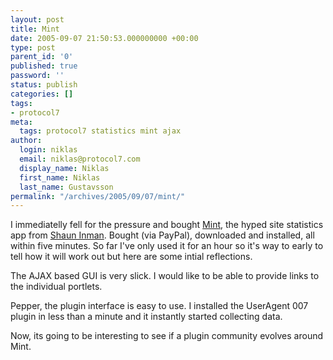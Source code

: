 ```yaml
---
layout: post
title: Mint
date: 2005-09-07 21:50:53.000000000 +00:00
type: post
parent_id: '0'
published: true
password: ''
status: publish
categories: []
tags:
- protocol7
meta:
  tags: protocol7 statistics mint ajax
author:
  login: niklas
  email: niklas@protocol7.com
  display_name: Niklas
  first_name: Niklas
  last_name: Gustavsson
permalink: "/archives/2005/09/07/mint/"
---
```

I immediatelly fell for the pressure and bought [Mint](http://www.haveamint.com), the hyped site statistics app from [Shaun Inman](http://www.shauninman.com/plete/). Bought (via PayPal), downloaded and installed, all within five minutes. So far I've only used it for an hour so it's way to early to tell how it will work out but here are some intial reflections.

The AJAX based GUI is very slick. I would like to be able to provide links to the individual portlets.

Pepper, the plugin interface is easy to use. I installed the UserAgent 007 plugin in less than a minute and it instantly started collecting data.

Now, its going to be interesting to see if a plugin community evolves around Mint.

